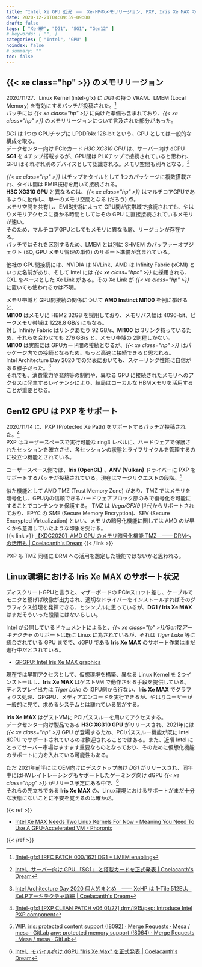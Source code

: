 ```yaml
---
title: "Intel Xe GPU 近況　――  Xe-HPのメモリリージョン, PXP, Iris Xe MAX のサポート状況"
date: 2020-12-21T04:09:59+09:00
draft: false
tags: [ "Xe-HP", "DG1", "SG1", "Gen12" ]
# keywords: [ "", ]
categories: [ "Intel", "GPU" ]
noindex: false
# summary: ""
toc: false
---
```


## {{< xe class="hp" >}} のメモリリージョン

2020/11/27、Linux Kernel (intel-gfx) に *DG1* の持つ VRAM、LMEM (Local Memory) を有効にするパッチが投稿された。[^dg1-lmem]  
パッチには *{{< xe class="hp" >}}* に向けた準備も含まれており、*{{< xe class="hp" >}}* のメモリリージョンについて言及された部分があった。  

*DG1* は 1つの GPUチップに LPDDR4x 128-bit という、GPU としては一般的な構成を取る。  
データセンター向け PCIeカード *H3C XG310 GPU* は、サーバー向け dGPU **SG1** を 4チップ搭載するが、GPU間は PLXチップで接続されていると思われ、GPU はそれぞれ別のデバイスとして認識される。メモリ空間も別々となる。[^sg1-xg310]  

*{{< xe class="hp" >}}* はチップをタイルとして 1つのパッケージに複数搭載され、タイル間は EMIB技術を用いて接続される。  
**H3C XG310 GPU** と異なるのは、*{{< xe class="hp" >}}* はマルチコアGPUであるように動作し、単一のメモリ空間となる (だろう) 点。  
メモリ空間を共有し、EMIB技術によって GPU間が広帯域で接続されても、やはりメモリアクセスに掛かる時間としてはその GPU に直接接続されているメモリが速い。  
そのため、マルチコアGPUとしてもメモリに異なる層、リージョンが存在する。  
パッチではそれを区別するため、LMEM とは別に SHMEM のバッファーオブジェクト (BO, GPU メモリ管理の単位) のサポート準備が含まれている。  

他社の GPU間接続には、NVIDIA は NVLink、AMD は Infinity Fabric (xGMI) といった名前があり、そして Intel には *{{< xe class="hpc" >}}* に採用される、CXL をベースとした Xe Link がある。その Xe Link が *{{< xe class="hp" >}}* に置いても使われるかは不明。  

メモリ帯域と GPU間接続の関係について **AMD Instinct MI100** を例に挙げると、  
**MI100** はメモリに HBM2 32GB を採用しており、メモリバス幅は 4096-bit、ピークメモリ帯域は 1228.8 GB/s にもなる。  
対し Infinity Fabric はリンクあたり 92 GB/s、**MI100** は 3リンク持っているため、それらを合わせても 276 GB/s と、メモリ帯域の 2割程しかない。  
**MI100** は実際には GPUカード間の接続となるが、*{{< xe class="hp" >}}* はパッケージ内での接続となるため、もっと高速に接続できると思われる。  
Intel Architecture Day 2020 での発表においても、スケーリング性能に自信がある様子だった。[^intel-arch-day2020]  
それでも、消費電力や発熱等の制約や、異なる GPU に接続されたメモリへのアクセスに発生するレイテンシにより、結局はローカルな HBMメモリを活用することが重要となる。  

[^intel-arch-day2020]: [Intel Architecture Day 2020 個人的まとめ　―― XeHP は 1-Tile 512EU、XeLPアーキテクチャ詳細 | Coelacanth's Dream](/posts/2020/08/14/intel-architecture-day-2020/)
[^dg1-lmem]: [[Intel-gfx] [RFC PATCH 000/162] DG1 + LMEM enabling](https://lists.freedesktop.org/archives/intel-gfx/2020-November/254003.html)
[^sg1-xg310]: [Intel、サーバー向け GPU 「SG1」 と搭載カードを正式発表 | Coelacanth's Dream](/posts/2020/11/12/intel-sg1/)

## Gen12 GPU は PXP をサポート

2020/11/14 に、PXP (Protected Xe Path) をサポートするパッチが投稿された。[^pxp]  
PXP はユーザースペースで実行可能な ring3 レベルに、ハードウェアで保護されたセッションを確立させ、各セッションの状態とライフサイクルを管理するのに役立つ機能とされている。  

[^pxp]: [[Intel-gfx] [PXP CLEAN PATCH v06 01/27] drm/i915/pxp: Introduce Intel PXP component](https://lists.freedesktop.org/archives/intel-gfx/2020-November/252790.html)

ユーザースペース側では、**Iris (OpenGL)** 、**ANV (Vulkan)** ドライバーに PXP をサポートするパッチが投稿されている。現在はマージリクエストの段階。[^pxp_umd]  

[^pxp_umd]: [WIP: iris: protected content support (!8092) · Merge Requests · Mesa / mesa · GitLab](https://gitlab.freedesktop.org/mesa/mesa/-/merge_requests/8064/commits) [anv: protected memory support (!8064) · Merge Requests · Mesa / mesa · GitLab](https://gitlab.freedesktop.org/mesa/mesa/-/merge_requests/8064/commits)

似た機能として AMD TMZ (Trust Memory Zone) があり、TMZ ではメモリを暗号化し、GPU内の信頼できるハードウェアブロック部のみで復号化を可能にすることでコンテンツを保護する。 TMZ は *Vega/GFX9* 世代からサポートされており、EPYC の SME (Secure Memory Encryption(、SEV (Secure Encrypted Virtualization) といい、メモリの暗号化機能に関しては AMD のが早くから意識していたような印象を受ける。  
{{< link >}} [【XDC2020】AMD GPU のメモリ暗号化機能 TMZ　―― DRMへの活用も | Coelacanth's Dream](/posts/2020/09/21/xdc2020-amdgpu-tmz/) {{< /link >}}

PXP も TMZ 同様に DRM への活用を想定した機能ではないかと思われる。  

## Linux環境における Iris Xe MAX のサポート状況

ディスクリートGPUと言うと、マザーボードの PCIeスロット差し、ケーブルでモニタと繋げば映像が出力され、適切なドライバーをインストールすればそのグラフィクス処理を発揮できる、とシンプルに思っているが、**DG1 / Iris Xe MAX** はまだそういった段階にはないらしい。  

Intel が公開しているドキュメントによると、*{{< xe class="lp" >}}/Gen12アーキテクチャ* のサポートは既に Linux に為されているが、それは *Tiger Lake* 等に統合されている GPU までで、dGPU である **Iris Xe MAX** のサポート作業はまだ進行中だとされている。  

 * [GPGPU: Intel Iris Xe MAX graphics](https://dgpu-docs.intel.com/devices/iris-xe-max-graphics/index.html)
 
現在では早期アクセスとして、仮想環境を構築、異なる Linux Kernel を 2つインストールし、**Iris Xe MAX** はゲストVM で動作させる手段を提供している。  
ディスプレイ出力は *Tiger Lake* の iGPU側から行ない、**Iris Xe MAX** でグラフィクス処理、GPGPU、メディアエンコードを実行できるが、やはりユーザーが一般的に見て、求めるシステムとは離れている気がする。  

**Iris Xe MAX** はゲストVMに PCIパススルーを用いてアクセスする。  
データセンター向け製品である **H3C XG310 GPU** がリリースされ、2021年には *{{< xe class="hp" >}}* GPU が登場するため、PCIパススルー機能が既に Intel dGPU でサポートされているのは歓迎されることではある。また、近頃 Intel にとってサーバー市場はますます重要なものとなっており、そのために仮想化機能のサポートに力を入れている可能性もある。  

ただ 2021年前半には OEM向けにデスクトップ向け *DG1* がリリースされ、同年中にはHWレイトレーシングもサポートしたゲーミング向け dGPU *{{< xe class="hpg" >}}* がリリース予定にある中で、[^intel-dgpu-2021]  
それらの先立ちである **Iris Xe MAX** の、Linux環境におけるサポートがまだ十分な状態にないことに不安を覚えるのは確かだ。  

[^iris-xe-max]: [Intel、モバイル向け dGPU "Iris Xe Max" を正式発表 | Coelacanth's Dream](/posts/2020/11/01/intel-iris-xe-max/)
[^intel-dgpu-2021]: [Intel、モバイル向け dGPU "Iris Xe Max" を正式発表 | Coelacanth's Dream](/posts/2020/11/01/intel-iris-xe-max/#next-gpu)

{{< ref >}}

 * [Intel Xe MAX Needs Two Linux Kernels For Now - Meaning You Need To Use A GPU-Accelerated VM - Phoronix](https://www.phoronix.com/scan.php?page=news_item&px=Intel-Xe-MAX-dGPU-VM)

{{< /ref >}}



